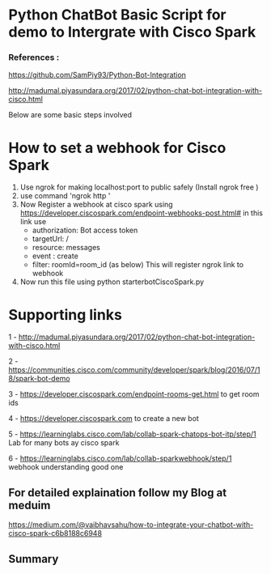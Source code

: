 # Python ChatBot Basic Script for demo to Intergrate with Cisco Spark

### References : 
https://github.com/SamPiy93/Python-Bot-Integration

http://madumal.piyasundara.org/2017/02/python-chat-bot-integration-with-cisco.html

Below are some basic steps involved
# How to set a webhook for Cisco Spark
1. Use ngrok for making localhost:port to public safely (Install ngrok free )
2. use command 'ngrok http <port>'
3. Now Register a webhook at cisco spark using https://developer.ciscospark.com/endpoint-webhooks-post.html# in this link use 
     - authorization: Bot access token
     - targetUrl: <ngrok link>/
     - resource: messages
     - event : create
     - filter: roomId=room_id (as below)
This will register ngrok link to webhook 
5. Now run this file using python starterbotCiscoSpark.py

# Supporting links 
1 - http://madumal.piyasundara.org/2017/02/python-chat-bot-integration-with-cisco.html

2 - https://communities.cisco.com/community/developer/spark/blog/2016/07/18/spark-bot-demo

3 - https://developer.ciscospark.com/endpoint-rooms-get.html to get room ids

4 - https://developer.ciscospark.com  to create a new bot 

5 - https://learninglabs.cisco.com/lab/collab-spark-chatops-bot-itp/step/1  Lab for many bots ay cisco spark

6 - https://learninglabs.cisco.com/lab/collab-sparkwebhook/step/1  webhook understanding good one
  
## For detailed explaination follow my Blog at meduim 
 https://medium.com/@vaibhavsahu/how-to-integrate-your-chatbot-with-cisco-spark-c6b8188c6948
 
## Summary


